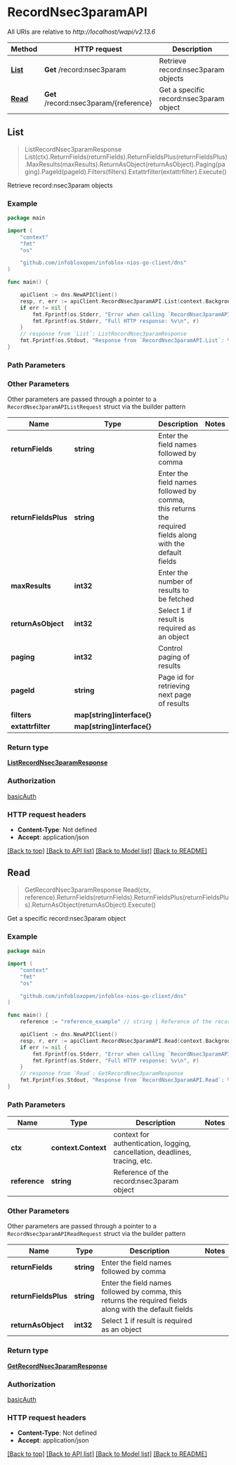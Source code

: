 # RecordNsec3paramAPI

All URIs are relative to *http://localhost/wapi/v2.13.6*

Method | HTTP request | Description
------------- | ------------- | -------------
[**List**](RecordNsec3paramAPI.md#List) | **Get** /record:nsec3param | Retrieve record:nsec3param objects
[**Read**](RecordNsec3paramAPI.md#Read) | **Get** /record:nsec3param/{reference} | Get a specific record:nsec3param object



## List

> ListRecordNsec3paramResponse List(ctx).ReturnFields(returnFields).ReturnFieldsPlus(returnFieldsPlus).MaxResults(maxResults).ReturnAsObject(returnAsObject).Paging(paging).PageId(pageId).Filters(filters).Extattrfilter(extattrfilter).Execute()

Retrieve record:nsec3param objects



### Example

```go
package main

import (
	"context"
	"fmt"
	"os"

	"github.com/infobloxopen/infoblox-nios-go-client/dns"
)

func main() {

	apiClient := dns.NewAPIClient()
	resp, r, err := apiClient.RecordNsec3paramAPI.List(context.Background()).Execute()
	if err != nil {
		fmt.Fprintf(os.Stderr, "Error when calling `RecordNsec3paramAPI.List``: %v\n", err)
		fmt.Fprintf(os.Stderr, "Full HTTP response: %v\n", r)
	}
	// response from `List`: ListRecordNsec3paramResponse
	fmt.Fprintf(os.Stdout, "Response from `RecordNsec3paramAPI.List`: %v\n", resp)
}
```

### Path Parameters



### Other Parameters

Other parameters are passed through a pointer to a `RecordNsec3paramAPIListRequest` struct via the builder pattern


Name | Type | Description  | Notes
------------- | ------------- | ------------- | -------------
**returnFields** | **string** | Enter the field names followed by comma | 
**returnFieldsPlus** | **string** | Enter the field names followed by comma, this returns the required fields along with the default fields | 
**maxResults** | **int32** | Enter the number of results to be fetched | 
**returnAsObject** | **int32** | Select 1 if result is required as an object | 
**paging** | **int32** | Control paging of results | 
**pageId** | **string** | Page id for retrieving next page of results | 
**filters** | **map[string]interface{}** |  | 
**extattrfilter** | **map[string]interface{}** |  | 

### Return type

[**ListRecordNsec3paramResponse**](ListRecordNsec3paramResponse.md)

### Authorization

[basicAuth](../README.md#basicAuth)

### HTTP request headers

- **Content-Type**: Not defined
- **Accept**: application/json

[[Back to top]](#) [[Back to API list]](../README.md#documentation-for-api-endpoints)
[[Back to Model list]](../README.md#documentation-for-models)
[[Back to README]](../README.md)


## Read

> GetRecordNsec3paramResponse Read(ctx, reference).ReturnFields(returnFields).ReturnFieldsPlus(returnFieldsPlus).ReturnAsObject(returnAsObject).Execute()

Get a specific record:nsec3param object



### Example

```go
package main

import (
	"context"
	"fmt"
	"os"

	"github.com/infobloxopen/infoblox-nios-go-client/dns"
)

func main() {
	reference := "reference_example" // string | Reference of the record:nsec3param object

	apiClient := dns.NewAPIClient()
	resp, r, err := apiClient.RecordNsec3paramAPI.Read(context.Background(), reference).Execute()
	if err != nil {
		fmt.Fprintf(os.Stderr, "Error when calling `RecordNsec3paramAPI.Read``: %v\n", err)
		fmt.Fprintf(os.Stderr, "Full HTTP response: %v\n", r)
	}
	// response from `Read`: GetRecordNsec3paramResponse
	fmt.Fprintf(os.Stdout, "Response from `RecordNsec3paramAPI.Read`: %v\n", resp)
}
```

### Path Parameters


Name | Type | Description  | Notes
------------- | ------------- | ------------- | -------------
**ctx** | **context.Context** | context for authentication, logging, cancellation, deadlines, tracing, etc.
**reference** | **string** | Reference of the record:nsec3param object | 

### Other Parameters

Other parameters are passed through a pointer to a `RecordNsec3paramAPIReadRequest` struct via the builder pattern


Name | Type | Description  | Notes
------------- | ------------- | ------------- | -------------
**returnFields** | **string** | Enter the field names followed by comma | 
**returnFieldsPlus** | **string** | Enter the field names followed by comma, this returns the required fields along with the default fields | 
**returnAsObject** | **int32** | Select 1 if result is required as an object | 

### Return type

[**GetRecordNsec3paramResponse**](GetRecordNsec3paramResponse.md)

### Authorization

[basicAuth](../README.md#basicAuth)

### HTTP request headers

- **Content-Type**: Not defined
- **Accept**: application/json

[[Back to top]](#) [[Back to API list]](../README.md#documentation-for-api-endpoints)
[[Back to Model list]](../README.md#documentation-for-models)
[[Back to README]](../README.md)

